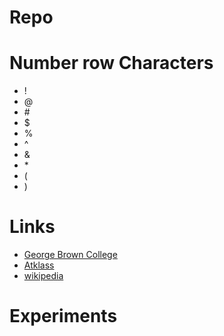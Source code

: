 # Repo

# Number row Characters

- !
- @
- \#
- $
- %
- ^
- &
- \*
- (
- )
# Links
- [George Brown College](http://www.georgebrown.ca)
- [Atklass](http://app.atklass.com/login)
- [wikipedia](https://en.wikipedia.org)

# Experiments


